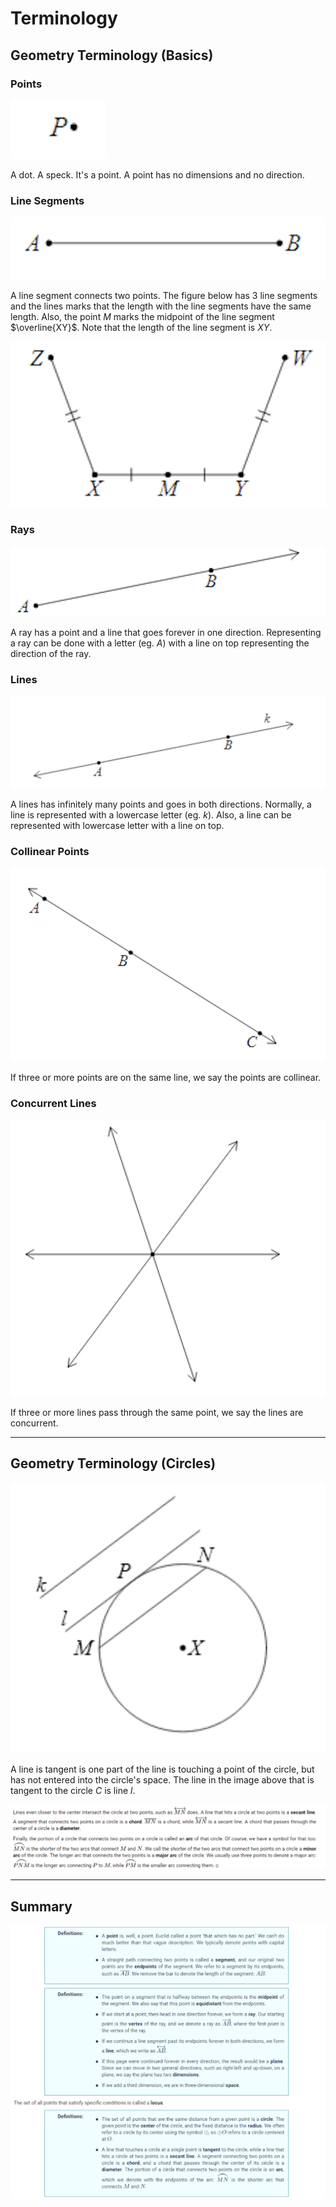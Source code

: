 # Terminology

## Geometry Terminology (Basics)

### Points

![Image](images/terminology/point.png)

A dot. A speck. It's a point. A point has no dimensions and no direction.

### Line Segments

![Image](images/terminology/line-segment.png)

A line segment connects two points. The figure below has 3 line segments and the lines marks that the length with the line segments have the same length. Also, the point $M$ marks the midpoint of the line segment $\overline{XY}$. Note that the length of the line segment is $XY$.

![Image](images/terminology/same-length.png)

### Rays

![Image](images/terminology/ray.png)

A ray has a point and a line that goes forever in one direction. Representing a ray can be done with a letter (eg. $A$) with a line on top representing the direction of the ray.

### Lines

![Image](images/terminology/line.png)

A lines has infinitely many points and goes in both directions. Normally, a line is represented with a lowercase letter (eg. $k$). Also, a line can be represented with lowercase letter with a line on top.

### Collinear Points

![Image](images/terminology/collinear.png)

If three or more points are on the same line, we say the points are collinear.

### Concurrent Lines

![Image](images/terminology/concurrent.png)

If three or more lines pass through the same point, we say the lines are concurrent.

---

## Geometry Terminology (Circles)

![Image](images/terminology/circle.png)

A line is tangent is one part of the line is touching a point of the circle, but has not entered into the circle's space. The line in the image above that is tangent to the circle $C$ is line $l$.

![Image](images/terminology/more-info.png)

---

## Summary

![Image](images/terminology/info.png)
